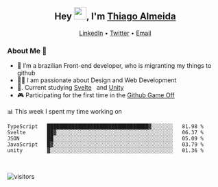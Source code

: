 

<h2 align="center">Hey <img src="https://github.com/TheDudeThatCode/TheDudeThatCode/blob/master/Assets/Hi.gif" width="29px">, I'm <a href="https://www.linkedin.com/in/thiago-almeida-69785569/">Thiago Almeida</a></h2>
<p align="center">
  <a href="https://www.linkedin.com/in/thiago-almeida-69785569/">LinkedIn</a> •
  <a href="https://twitter.com/thiagoloal">Twitter</a> •
  <a href="mailto:thiagoloal@gmail.com">Email</a>
</p>

### About Me 🚀
- 🌱  I’m a brazilian Front-end developer, who is migranting my things to github</br>
- 👨‍💻  I am passionate about Design and Web Development</br>
- 📖. Current studying [Svelte](https://svelte.dev/)&nbsp;&nbsp; and [Unity](https://unity.com/)
- 🎮  Participating for the first time in the [Github Game Off](https://itch.io/jam/game-off-2021)

<!-- ![Thiago Almeida github stats](https://github-readme-stats.vercel.app/api?username=thiagoloal&show_icons=true&hide_border=true)&nbsp;&nbsp; -->

📊 This week I spent my time working on
<!--START_SECTION:waka-->
```text
TypeScript   █████████████████████████████████▓░░░░░░░   81.98 % 
Svelte       ██▓░░░░░░░░░░░░░░░░░░░░░░░░░░░░░░░░░░░░░░   06.37 % 
JSON         ██░░░░░░░░░░░░░░░░░░░░░░░░░░░░░░░░░░░░░░░   05.09 % 
JavaScript   █▓░░░░░░░░░░░░░░░░░░░░░░░░░░░░░░░░░░░░░░░   03.79 % 
unity        ▓░░░░░░░░░░░░░░░░░░░░░░░░░░░░░░░░░░░░░░░░   01.36 % 
```
<!--END_SECTION:waka-->

<br />

![visitors](https://visitor-badge.laobi.icu/badge?page_id=thiagoloal.thiagoloal)
